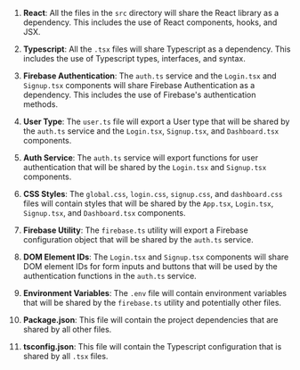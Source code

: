 1. **React**: All the files in the `src` directory will share the React library as a dependency. This includes the use of React components, hooks, and JSX.

2. **Typescript**: All the `.tsx` files will share Typescript as a dependency. This includes the use of Typescript types, interfaces, and syntax.

3. **Firebase Authentication**: The `auth.ts` service and the `Login.tsx` and `Signup.tsx` components will share Firebase Authentication as a dependency. This includes the use of Firebase's authentication methods.

4. **User Type**: The `user.ts` file will export a User type that will be shared by the `auth.ts` service and the `Login.tsx`, `Signup.tsx`, and `Dashboard.tsx` components.

5. **Auth Service**: The `auth.ts` service will export functions for user authentication that will be shared by the `Login.tsx` and `Signup.tsx` components.

6. **CSS Styles**: The `global.css`, `login.css`, `signup.css`, and `dashboard.css` files will contain styles that will be shared by the `App.tsx`, `Login.tsx`, `Signup.tsx`, and `Dashboard.tsx` components.

7. **Firebase Utility**: The `firebase.ts` utility will export a Firebase configuration object that will be shared by the `auth.ts` service.

8. **DOM Element IDs**: The `Login.tsx` and `Signup.tsx` components will share DOM element IDs for form inputs and buttons that will be used by the authentication functions in the `auth.ts` service.

9. **Environment Variables**: The `.env` file will contain environment variables that will be shared by the `firebase.ts` utility and potentially other files.

10. **Package.json**: This file will contain the project dependencies that are shared by all other files.

11. **tsconfig.json**: This file will contain the Typescript configuration that is shared by all `.tsx` files.